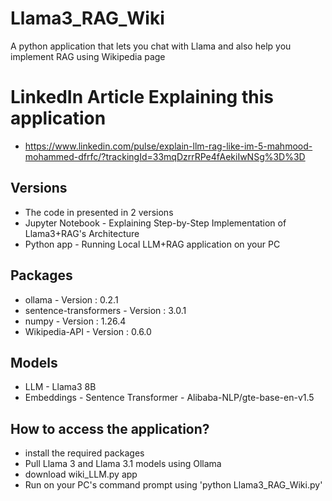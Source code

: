 # Llama3_RAG_Wiki
A python application that lets you chat with Llama and also help you implement RAG using Wikipedia page

# LinkedIn Article Explaining this application
* https://www.linkedin.com/pulse/explain-llm-rag-like-im-5-mahmood-mohammed-dfrfc/?trackingId=33mqDzrrRPe4fAekiIwNSg%3D%3D


## Versions
* The code in presented in 2 versions
* Jupyter Notebook - Explaining Step-by-Step Implementation of Llama3+RAG's Architecture
* Python app - Running Local LLM+RAG application on your PC


## Packages
* ollama - Version : 0.2.1
* sentence-transformers - Version : 3.0.1
* numpy - Version : 1.26.4
* Wikipedia-API - Version : 0.6.0


## Models
* LLM - Llama3 8B
* Embeddings - Sentence Transformer - Alibaba-NLP/gte-base-en-v1.5


## How to access the application?
* install the required packages
* Pull Llama 3 and Llama 3.1 models using Ollama
* download wiki_LLM.py app
* Run on your PC's command prompt using 'python Llama3_RAG_Wiki.py'
